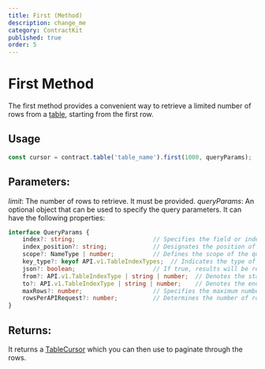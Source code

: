 ```yaml
---
title: First (Method)
description: change_me
category: ContractKit
published: true
order: 5
---
```


# First Method

The first method provides a convenient way to retrieve a limited number of rows from a [table](/docs/contract-kit/table), starting from the first row.

## Usage

```typescript
const cursor = contract.table('table_name').first(1000, queryParams);  // Returns a cursor that can be used to paginate through the first 1000 rows.
```
## Parameters:

*limit*: The number of rows to retrieve. It must be provided.
*queryParams*: An optional object that can be used to specify the query parameters. It can have the following properties:

```typescript
interface QueryParams {
    index?: string;                      // Specifies the field or index in the table for querying.
    index_position?: string;             // Designates the position of the index in multi-index tables.
    scope?: NameType | number;           // Defines the scope of the query to refine the search.
    key_type?: keyof API.v1.TableIndexTypes;  // Indicates the type of key for the queried index.
    json?: boolean;                      // If true, results will be returned in JSON format.
    from?: API.v1.TableIndexType | string | number;  // Denotes the start of the range for bounded queries.
    to?: API.v1.TableIndexType | string | number;    // Denotes the end of the range for bounded queries.
    maxRows?: number;                    // Specifies the maximum number of rows to fetch.
    rowsPerAPIRequest?: number;          // Determines the number of rows fetched per API request for pagination.
}
```

## Returns:

It returns a [TableCursor](/docs/contract-kit/cursor) which you can then use to paginate through the rows.